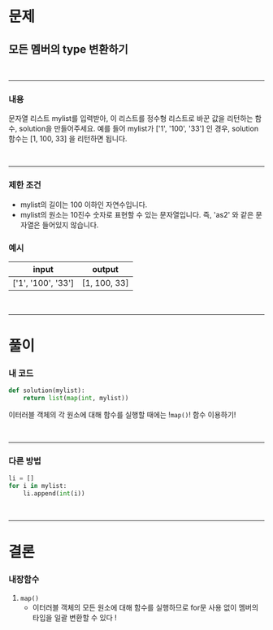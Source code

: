 # 문제
## 모든 멤버의 type 변환하기

</br>
<hr>

### 내용
문자열 리스트 mylist를 입력받아, 이 리스트를 정수형 리스트로 바꾼 값을 리턴하는 함수, solution을 만들어주세요. 예를 들어 mylist가 ['1', '100', '33'] 인 경우, solution 함수는 [1, 100, 33] 을 리턴하면 됩니다.

</br>
<hr>

### 제한 조건
- mylist의 길이는 100 이하인 자연수입니다.
- mylist의 원소는 10진수 숫자로 표현할 수 있는 문자열입니다. 즉, 'as2' 와 같은 문자열은 들어있지 않습니다.

### 예시
| input	| output |
|-------|--------|
| ['1', '100', '33'] | [1, 100, 33] |

</br>
<hr>

# 풀이

### 내 코드
```python
def solution(mylist):
    return list(map(int, mylist))

```
이터러블 객체의 각 원소에 대해 함수를 실행할 때에는 !`map()`! 함수 이용하기!

</br>
<hr>

### 다른 방법
```python
li = []
for i in mylist:
    li.append(int(i))
```

</br>
<hr>

# 결론

### 내장함수
1. `map()`
    - 이터러블 객체의 모든 원소에 대해 함수를 실행하므로 for문 사용 없이 멤버의 타입을 일괄 변환할 수 있다 !